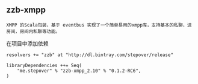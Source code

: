 zzb-xmpp
--------
    XMPP 的Scala包装，基于 eventbus 实现了一个简单易用的xmpp库，支持基本的私聊，进房间，房间内私聊等功能。

在项目中添加依赖

    resolvers += "zzb" at "http://dl.bintray.com/stepover/release"

    libraryDependencies ++= Seq(
        "me.stepover" % "zzb-xmpp_2.10" % "0.1.2-RC6",
    )
